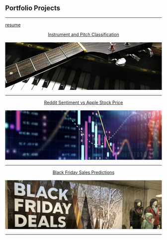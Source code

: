 ## Portfolio Projects

---
[resume](/Resume-ML.pdf)
[<center>Instrument and Pitch Classification</center>](/music)
<br>
[<img src="images/guitar_piano_cropped.jpg?raw=true"/>](/music)

---
[<center>Reddit Sentiment vs Apple Stock Price</center>](/reddit_sentiment)
<br>
[<img src="images/stock_better_cropped.jpg?raw=true"/>](/reddit_sentiment)

---
[<center>Black Friday Sales Predictions</center>](/black_friday)
<br>
[<img src="images/black_friday_cropped.jpg?raw=true"/>](/black_friday)



---
<!-- Remove above link if you don't want to attibute -->
